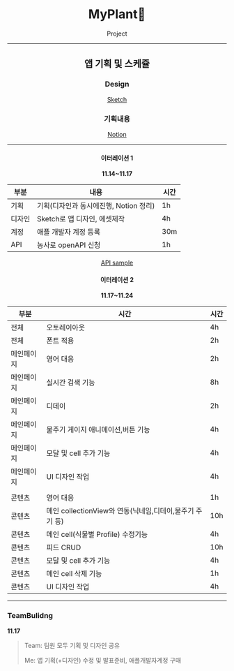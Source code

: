 <div align="center">

# MyPlant🌱
Project

* * *

## 앱 기획 및 스케쥴

### Design
[Sketch](https://www.sketch.com/s/3a0f053d-e333-409e-8cc1-e429430dbee3)


### 기획내용
[Notion](https://infrequent-restaurant-007.notion.site/a86b1b54146440be9c1d869aee8c6423?v=b8c57e11427e480ca2dbe80daf562161)

* * *


#### 이터레이션 1
**11.14~11.17**

부분 | 내용 | 시간 |
---- | ---- | ---- |
기획 | 기획(디자인과 동시에진행, Notion 정리) | 1h | 
디자인 | Sketch로 앱 디자인, 에셋제작 | 4h |
계정 | 애플 개발자 계정 등록 | 30m|
API | 농사로 openAPI 신청 | 1h |


[API sample](http://api.nongsaro.go.kr/sample/ajax/garden/gardenList.html)


#### 이터레이션 2
**11.17~11.24**

부분 | 시간 | 시간 |
---- | ---- | ---- |
전체 | 오토레이아웃 | 4h |
전체 | 폰트 적용 | 2h | 
메인페이지 | 영어 대응  | 2h |
메인페이지 | 실시간 검색 기능  | 8h |
메인페이지 | 디데이 | 2h |
메인페이지 | 물주기 게이지 애니메이션,버튼 기능 | 4h |
메인페이지 | 모달 및 cell 추가 기능 | 4h|
메인페이지 | UI 디자인 작업 | 4h |
 | | |
콘텐츠 | 영어 대응  | 1h |
콘텐츠 | 메인 collectionView와 연동(닉네임,디데이,물주기 주기 등) | 10h | 
콘텐츠 | 메인 cell(식물별 Profile) 수정기능 | 4h | 
콘텐츠 | 피드 CRUD  | 10h |
콘텐츠 | 모달 및 cell 추가 기능 | 4h |
콘텐츠 | 메인 cell 삭제 기능 | 1h |
콘텐츠 | UI 디자인 작업 | 4h |


* * *
</div>

### TeamBulidng

**11.17**
> Team: 팀원 모두 기획 및 디자인 공유
> 
> Me: 앱 기획(+디자인) 수정 및 발표준비, 애플개발자계정 구매

